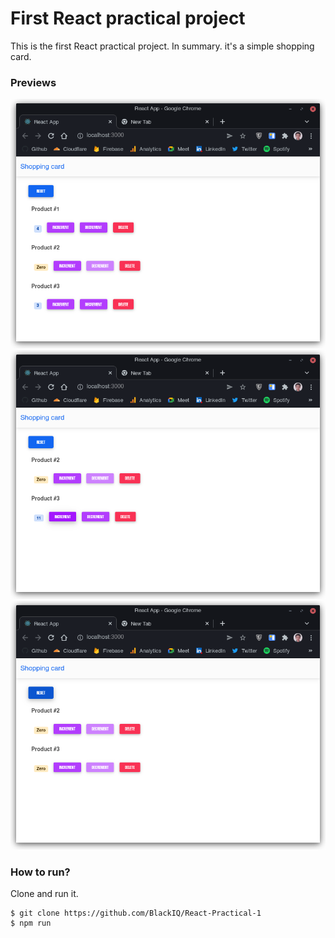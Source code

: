 # First React practical project

This is the first React practical project. In summary. it's a simple shopping card.

### Previews

![Image 1](public/images/pic1.png)
![Image 2](public/images/pic2.png)
![Image 3](public/images/pic3.png)

### How to run?

Clone and run it.

```shell
$ git clone https://github.com/BlackIQ/React-Practical-1
$ npm run
```